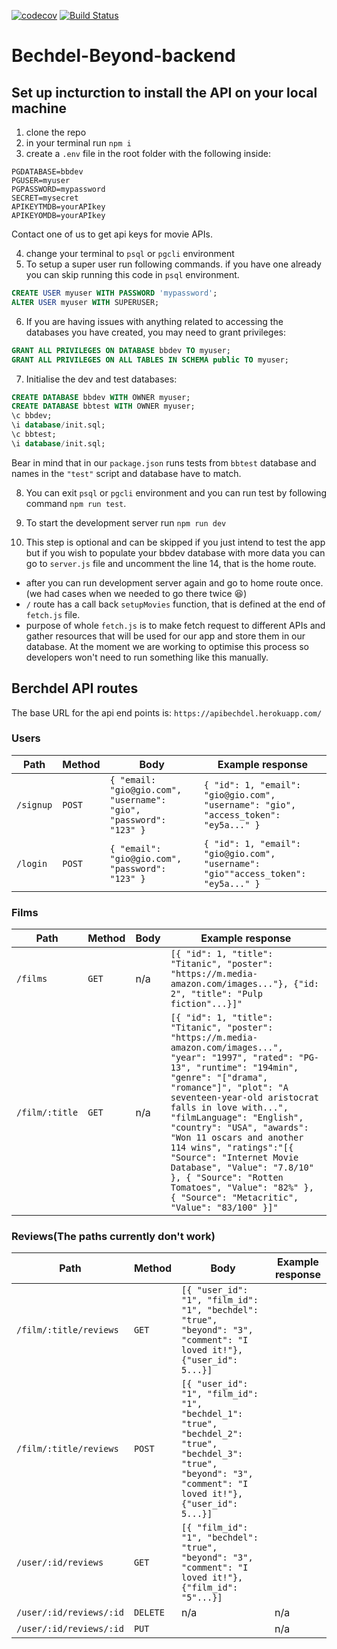 [![codecov](https://codecov.io/gh/fac19/Bechdel-Beyond-backend/branch/master/graph/badge.svg)](https://codecov.io/gh/fac19/Bechdel-Beyond-backend) [![Build Status](https://travis-ci.org/fac19/Bechdel-Beyond-backend.svg?branch=master)](https://travis-ci.org/fac19/Bechdel-Beyond-backend)

# Bechdel-Beyond-backend

## Set up incturction to install the API on your local machine

1. clone the repo
2. in your terminal run `npm i`
3. create a `.env` file in the root folder with the following inside:

```env
PGDATABASE=bbdev
PGUSER=myuser
PGPASSWORD=mypassword
SECRET=mysecret
APIKEYTMDB=yourAPIkey
APIKEYOMDB=yourAPIkey
```

Contact one of us to get api keys for movie APIs.

4. change your terminal to `psql` or `pgcli` environment
5. To setup a super user run following commands. if you have one already you can skip running this code in `psql` environment.

```sql
CREATE USER myuser WITH PASSWORD 'mypassword';
ALTER USER myuser WITH SUPERUSER;
```

6. If you are having issues with anything related to accessing the databases you have created, you may need to grant privileges:

```sql
GRANT ALL PRIVILEGES ON DATABASE bbdev TO myuser;
GRANT ALL PRIVILEGES ON ALL TABLES IN SCHEMA public TO myuser;
```

7. Initialise the dev and test databases:

```sql
CREATE DATABASE bbdev WITH OWNER myuser;
CREATE DATABASE bbtest WITH OWNER myuser;
\c bbdev;
\i database/init.sql;
\c bbtest;
\i database/init.sql;
```

Bear in mind that in our `package.json` runs tests from `bbtest` database and names in the `"test"` script and database have to match.

8. You can exit `psql` or `pgcli` environment and you can run test by following command `npm run test`.

9. To start the development server run `npm run dev`

10. This step is optional and can be skipped if you just intend to test the app but if you wish to populate your bbdev database with more data you can go to `server.js` file and uncomment the line 14, that is the home route.

- after you can run development server again and go to home route once.(we had cases when we needed to go there twice 😆)
- `/` route has a call back `setupMovies` function, that is defined at the end of `fetch.js` file.
- purpose of whole `fetch.js` is to make fetch request to different APIs and gather resources that will be used for our app and store them in our database. At the moment we are working to optimise this process so developers won't need to run something like this manually.

## Berchdel API routes

The base URL for the api end points is: `https://apibechdel.herokuapp.com/`

### Users

| Path      | Method | Body                                                              | Example response                                                                    |
| --------- | ------ | ----------------------------------------------------------------- | ----------------------------------------------------------------------------------- |
| `/signup` | `POST` | `{ "email: "gio@gio.com", "username": "gio", "password": "123" }` | `{ "id": 1, "email": "gio@gio.com", "username": "gio", "access_token": "ey5a..." }` |
| `/login`  | `POST` | `{ "email": "gio@gio.com", "password": "123" }`                   | `{ "id": 1, "email": "gio@gio.com", "username": "gio""access_token": "ey5a..." }`   |

<!--May need to add PUT and DELETE routes for user reviews/account details -->

### Films

| Path           | Method | Body | Example response                                                                                                                                                                                                                                                                                                                                                                                                                                                                                                   |
| -------------- | ------ | ---- | ------------------------------------------------------------------------------------------------------------------------------------------------------------------------------------------------------------------------------------------------------------------------------------------------------------------------------------------------------------------------------------------------------------------------------------------------------------------------------------------------------------------ |
| `/films`       | `GET`  | n/a  | `[{ "id": 1, "title": "Titanic", "poster": "https://m.media-amazon.com/images..."}, {"id: 2", "title": "Pulp fiction"...}]"`                                                                                                                                                                                                                                                                                                                                                                                       |
| `/film/:title` | `GET`  | n/a  | `[{ "id": 1, "title": "Titanic", "poster": "https://m.media-amazon.com/images...", "year": "1997", "rated": "PG-13", "runtime": "194min", "genre": "["drama", "romance"]", "plot": "A seventeen-year-old aristocrat falls in love with...", "filmLanguage": "English", "country": "USA", "awards": "Won 11 oscars and another 114 wins", "ratings":"[{ "Source": "Internet Movie Database", "Value": "7.8/10" }, { "Source": "Rotten Tomatoes", "Value": "82%" }, { "Source": "Metacritic", "Value": "83/100" }]"` |

<!--Handlers to generate Join tables for reviews and crew -->

### Reviews(The paths currently don't work)

| Path                    | Method   | Body                                                                                                                                                             | Example response |
| ----------------------- | -------- | ---------------------------------------------------------------------------------------------------------------------------------------------------------------- | ---------------- |
| `/film/:title/reviews`  | `GET`    | `[{ "user_id": "1", "film_id": "1", "bechdel": "true", "beyond": "3", "comment": "I loved it!"}, {"user_id": 5...}]`                                             |                  |
| `/film/:title/reviews`  | `POST`   | `[{ "user_id": "1", "film_id": "1", "bechdel_1": "true", "bechdel_2": "true", "bechdel_3": "true", "beyond": "3", "comment": "I loved it!"}, {"user_id": 5...}]` |                  |
| `/user/:id/reviews`     | `GET`    | `[{ "film_id": "1", "bechdel": "true", "beyond": "3", "comment": "I loved it!"}, {"film_id": "5"...}]`                                                           |                  |
| `/user/:id/reviews/:id` | `DELETE` | n/a                                                                                                                                                              | n/a              |
| `/user/:id/reviews/:id` | `PUT`    |                                                                                                                                                                  | n/a              |
